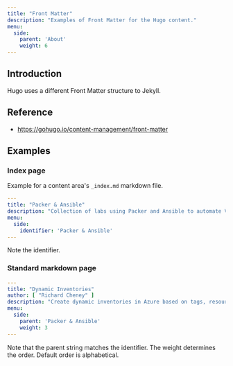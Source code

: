 ```yaml
---
title: "Front Matter"
description: "Examples of Front Matter for the Hugo content."
menu:
  side:
    parent: 'About'
    weight: 6
---
```


## Introduction

Hugo uses a different Front Matter structure to Jekyll.

## Reference

* <https://gohugo.io/content-management/front-matter>

## Examples

### Index page

Example for a content area's `_index.md` markdown file.

```yaml
---
title: "Packer & Ansible"
description: "Collection of labs using Packer and Ansible to automate VM image creation."
menu:
  side:
    identifier: 'Packer & Ansible'
---
```

Note the identifier.

### Standard markdown page

```yaml
---
title: "Dynamic Inventories"
author: [ "Richard Cheney" ]
description: "Create dynamic inventories in Azure based on tags, resource groups and more."
menu:
  side:
    parent: 'Packer & Ansible'
    weight: 3
---
```

Note that the parent string matches the identifier. The weight determines the order. Default order is alphabetical.
